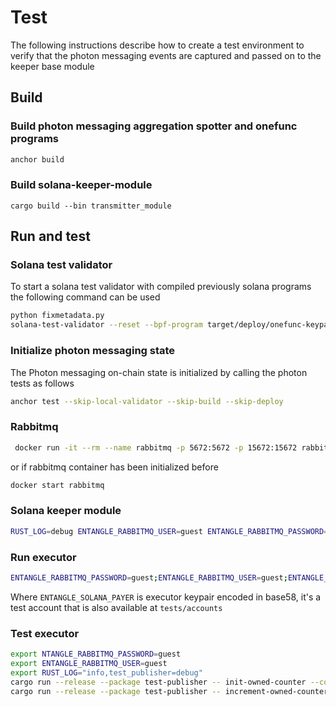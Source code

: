 # Test

The following instructions describe how to create a test environment to verify that the photon messaging events
are captured and passed on to the keeper base module

## Build

### Build photon messaging aggregation spotter and onefunc programs

```sh
anchor build
```


### Build solana-keeper-module

```
cargo build --bin transmitter_module
```

## Run and test

### Solana test validator

To start a solana test validator with compiled previously solana programs the following command can be used

```sh 
python fixmetadata.py
solana-test-validator --reset --bpf-program target/deploy/onefunc-keypair.json target/deploy/onefunc.so --bpf-program target/deploy/photon-keypair.json target/deploy/photon.so
```

### Initialize photon messaging state

The Photon messaging on-chain state is initialized by calling the photon tests as follows

```sh
anchor test --skip-local-validator --skip-build --skip-deploy
```

### Rabbitmq

```sh 
 docker run -it --rm --name rabbitmq -p 5672:5672 -p 15672:15672 rabbitmq:3.12-management
```

or if rabbitmq container has been initialized before

```sh
docker start rabbitmq 
```

### Solana keeper module

```sh
RUST_LOG=debug ENTANGLE_RABBITMQ_USER=guest ENTANGLE_RABBITMQ_PASSWORD=guest target/release/solana_keeper_module listener --config transmitter-common-module/doc/listener-config.yaml
```

### Run executor

```sh
ENTANGLE_RABBITMQ_PASSWORD=guest;ENTANGLE_RABBITMQ_USER=guest;ENTANGLE_SOLANA_PAYER=4pewL6uTRV6g7SUa5B9QJVLHwhpXvnwAwrzxJaTA2g4WUosYZVyueEhAe5naFFhB1mtVet5fj9v6sRy9BUEzSuRt;RUST_LOG=info,transmitter_module=debug
```

Where `ENTANGLE_SOLANA_PAYER` is executor keypair encoded in base58, it's a test account that is also available at `tests/accounts`

### Test executor

```sh
export NTANGLE_RABBITMQ_PASSWORD=guest
export ENTANGLE_RABBITMQ_USER=guest
export RUST_LOG="info,test_publisher=debug"
cargo run --release --package test-publisher -- init-owned-counter --config transmitter-module/doc/listener-config.yaml
cargo run --release --package test-publisher -- increment-owned-counter --config transmitter-module/doc/listener-config.yaml --value 2
```
